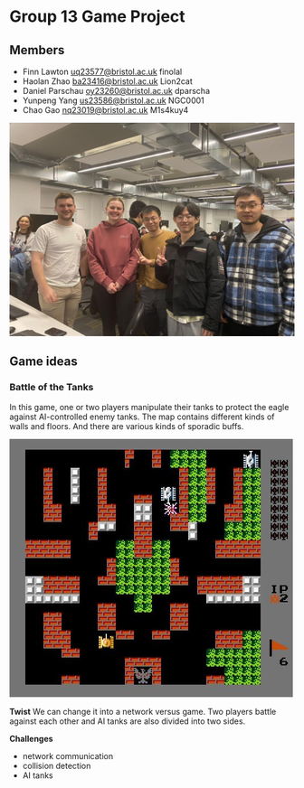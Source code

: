 # Group 13 Game Project

## Members

* Finn Lawton uq23577@bristol.ac.uk finolal
* Haolan Zhao ba23416@bristol.ac.uk Lion2cat
* Daniel Parschau oy23260@bristol.ac.uk dparscha
* Yunpeng Yang us23586@bristol.ac.uk NGC0001
* Chao Gao nq23019@bristol.ac.uk M1s4kuy4

![Group Members](group13-members-photo.jpg)

## Game ideas

### Battle of the Tanks

In this game, one or two players manipulate their tanks to
protect the eagle against AI-controlled enemy tanks.
The map contains different kinds of walls and floors.
And there are various kinds of sporadic buffs.

![Battle of the Tanks](battle-of-tanks.jpg)

**Twist** We can change it into a network versus game.
Two players battle against each other and AI tanks are
also divided into two sides.

**Challenges**
- network communication
- collision detection
- AI tanks
